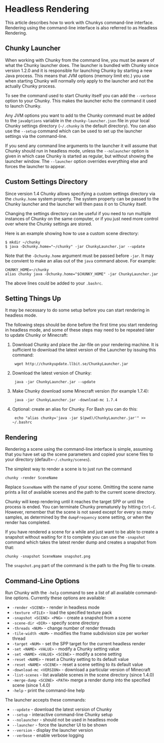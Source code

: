 Headless Rendering
==================

This article describes how to work with Chunkys command-line interface.
Rendering using the command-line interface is also referred to as Headless
Rendering.

Chunky Launcher
---------------

When working with Chunky from the command line, you must be aware of what the
Chunky launcher does. The launcher is bundled with Chunky since version 1.2.0
and it is responsible for launching Chunky by starting a new Java process. This
means that JVM options (memory limit etc.) you use when starting Chunky will
normally only apply to the launcher and not the actually Chunky process.

To see the command used to start Chunky itself you can add the `--verbose`
option to your Chunky. This makes the launcher echo the command it used to
launch Chunky.

Any JVM options you want to add to the Chunky command must be added to the
`javaOptions` variable in the `chunky-launcher.json` file in your local
Chunky settings directory (`~/.chunky` is the default directory). You can
also use the `--setup` command which can be used to set up the launcher
settings via the command-line.

If you send any command line arguments to the launcher it will assume that
Chunky should run in headless mode, unless the `--nolauncher` option is
given in which case Chunky is started as regular, but without showing
the launcher window. The `--launcher` option overrides everything else
and forces the launcher to appear.

Custom Settings Directory
-------------------------

Since version 1.4 Chunky allows specifying a custom settings directory via
the `chunky.home` system property. The system property can be passed to the
Chunky launcher and the launcher will then pass it on to Chunky itself.

Changing the settings directory can be useful if you need to run multiple
instances of Chunky on the same computer, or if you just need more control
over where the Chunky settings are stored.

Here is an example showing how to use a custom scene directory:

    $ mkdir ~/chunky
    $ java -Dchunky.home="~/chunky" -jar ChunkyLauncher.jar --update


Note that the `-Dchunky.home` argument must be passed before `-jar`.
It may be convient to make an alias out of the `java` command above.
For example:

    CHUNKY_HOME=~/chunky
    alias chunky java -Dchunky.home="$CHUNKY_HOME" -jar ChunkyLauncher.jar


The above lines could be added to your `.bashrc`.

Setting Things Up
-----------------

It may be necessary to do some setup before you can start rendering in headless
mode.

The following steps should be done before the first time you start rendering
in headless mode, and some of these steps may need to be repeated later to
update Chunky or Minecraft:

1. Download Chunky and place the Jar-file on your rendering machine. It is
  sufficient to download the latest version of the Launcher by issuing this
  command:

        wget http://chunkyupdate.llbit.se/ChunkyLauncher.jar

2. Download the latest version of Chunky:

        java -jar ChunkyLauncher.jar --update

3. Make Chunky download some Minecraft version (for example 1.7.4):

        java -jar ChunkyLauncher.jar -download-mc 1.7.4

4. Optional: create an alias for Chunky. For Bash you can do this:

        echo "alias chunky='java -jar $(pwd)/ChunkyLauncher.jar'" >> ~/.bashrc


Rendering
---------

Rendering a scene using the command-line interface is simple, assuming that
you have set up the scene parameters and copied your scene files to your directory
(default=`~/.chunky/scenes`).

The simplest way to render a scene is to just run the command

    chunky -render SceneName

Replace `SceneName` with the name of your scene. Omitting the scene name prints
a list of available scenes and the path to the current scene directory.

Chunky will keep rendering until it reaches the target SPP or until the process
is ended. You can terminate Chunky prematurely by hitting `Ctrl-C`. However,
remember that the scene is not saved except for every so many samples, as
determined by the `dumpFrequency` scene setting, or when the render has
completed.

If you have rendered a scene for a while and just want to be able to create a
snapshot without waiting for it to complete you can use the `-snapshot`
command which takes the latest render dump and creates a snapshot from that:

    chunky -snapshot SceneName snapshot.png

The `snapshot.png` part of the command is the path to the Png file to create.

Command-Line Options
--------------------

Run Chunky with the `-help` command to see a list of all available command-line
options. Currently these options are available:

* `-render <SCENE>` - render in headless mode
* `-texture <FILE>` - load the specified texture pack
* `-snapshot <SCENE> <PNG>` - create a snapshot from a scene
* `-scene-dir <DIR>` - specify scene directory
* `-threads <NUM>` - change number of render threads
* `-tile-width <NUM>` - modifies the frame subdivision size per worker thread
* `-target <NUM>` - set the SPP target for the current headless render
* `-set <NAME> <VALUE>` - modify a Chunky setting value
* `-set <NAME> <VALUE> <SCENE>` - modify a scene setting
* `-reset <NAME>` - reset a Chunky setting to its default value
* `-reset <NAME> <SCENE>` - reset a scene setting to its default value
* `-download-mc <VERSION>` - download a particular version of Minecraft
* `-list-scenes` - list available scenes in the scene directory (since 1.4.0)
* `-merge-dump <SCENE> <PATH>` merge a render dump into the specified scene (since 1.4.0)
* `-help` - print the command-line help

The launcher accepts these commands:

* `--update` - download the latest version of Chunky
* `--setup` - interactive command-line Chunky setup
* `--nolauncher` - should not be used in headless mode
* `--launcher` - force the launcher UI to be shown
* `--version` - display the launcher version
* `--verbose` - enable verbose logging

